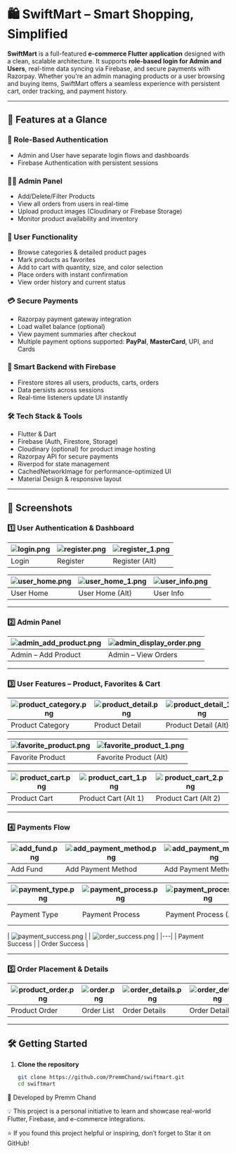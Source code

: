 # 🛍️ SwiftMart – Smart Shopping, Simplified

**SwiftMart** is a full-featured **e-commerce Flutter application** designed with a clean, scalable architecture. It supports **role-based login for Admin and Users**, real-time data syncing via Firebase, and secure payments with Razorpay. Whether you're an admin managing products or a user browsing and buying items, SwiftMart offers a seamless experience with persistent cart, order tracking, and payment history.

---

## 🚀 Features at a Glance

### 🔐 Role-Based Authentication
- Admin and User have separate login flows and dashboards
- Firebase Authentication with persistent sessions

### 🧑‍💼 Admin Panel
- Add/Delete/Filter Products
- View all orders from users in real-time
- Upload product images (Cloudinary or Firebase Storage)
- Monitor product availability and inventory

### 🛒 User Functionality
- Browse categories & detailed product pages
- Mark products as favorites
- Add to cart with quantity, size, and color selection
- Place orders with instant confirmation
- View order history and current status

### 💳 Secure Payments
- Razorpay payment gateway integration
- Load wallet balance (optional)
- View payment summaries after checkout
- Multiple payment options supported: **PayPal**, **MasterCard**, UPI, and Cards

### 🧠 Smart Backend with Firebase
- Firestore stores all users, products, carts, orders
- Data persists across sessions
- Real-time listeners update UI instantly

### 🛠️ Tech Stack & Tools
- Flutter & Dart
- Firebase (Auth, Firestore, Storage)
- Cloudinary (optional) for product image hosting
- Razorpay API for secure payments
- Riverpod for state management
- CachedNetworkImage for performance-optimized UI
- Material Design & responsive layout

---

## 📸 Screenshots

### 1️⃣ User Authentication & Dashboard

| ![login.png](screenshots/login.png) | ![register.png](screenshots/register.png) | ![register_1.png](screenshots/register_1.png) |
|---|---|---|
| Login | Register | Register (Alt) |

| ![user_home.png](screenshots/user_home.png) | ![user_home_1.png](screenshots/user_home_1.png) | ![user_info.png](screenshots/user_info.png) |
|---|---|---|
| User Home | User Home (Alt) | User Info |

---

### 2️⃣ Admin Panel

| ![admin_add_product.png](screenshots/admin_add_product.png) | ![admin_display_order.png](screenshots/admin_display_order.png) |
|---|---|
| Admin – Add Product | Admin – View Orders |

---

### 3️⃣ User Features – Product, Favorites & Cart

| ![product_category.png](screenshots/product_category.png) | ![product_detail.png](screenshots/product_detail.png) | ![product_detail_1.png](screenshots/product_detail_1.png) |
|---|---|---|
| Product Category | Product Detail | Product Detail (Alt) |

| ![favorite_product.png](screenshots/favorite_product.png) | ![favorite_product_1.png](screenshots/favorite_product_1.png) |
|---|---|
| Favorite Product | Favorite Product (Alt) |

| ![product_cart.png](screenshots/product_cart.png) | ![product_cart_1.png](screenshots/product_cart_1.png) | ![product_cart_2.png](screenshots/product_cart_2.png) |
|---|---|---|
| Product Cart | Product Cart (Alt 1) | Product Cart (Alt 2) |

---

### 4️⃣ Payments Flow

| ![add_fund.png](screenshots/add_fund.png) | ![add_payment_method.png](screenshots/add_payment_method.png) | ![add_payment_method_1.png](screenshots/add_payment_method_1.png) | ![payment_method.png](screenshots/payment_method.png) |
|---|---|---|---|
| Add Fund | Add Payment Method | Add Payment Method (Alt) | Payment Method |

| ![payment_type.png](screenshots/payment_type.png) | ![payment_process.png](screenshots/payment_process.png) | ![payment_process_1.png](screenshots/payment_process_1.png) | ![payment.png](screenshots/payment.png) |
|---|---|---|---|
| Payment Type | Payment Process | Payment Process (Alt) | Payment Summary |

| ![payment_success.png](screenshots/payment_success.png) | | ![order_success.png](screenshots/order_success.png) |
|---|
| Payment Success | | Order Success |

---

### 5️⃣ Order Placement & Details

| ![product_order.png](screenshots/product_order.png) | ![order.png](screenshots/order.png) | ![order_details.png](screenshots/order_details.png) | ![order_detail.png](screenshots/order_detail.png) |
|---|---|---|---|
| Product Order | Order List | Order Details | Order Detail (Alt) |





---

## 🛠️ Getting Started

1. **Clone the repository**  
   ```bash
   git clone https://github.com/PremmChand/swiftmart.git
   cd swiftmart

👤 Developed by Premm Chand

💡 This project is a personal initiative to learn and showcase real-world Flutter, Firebase, and e-commerce integrations.

⭐ If you found this project helpful or inspiring, don’t forget to Star it on GitHub!